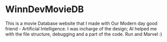# WinnDevMovieDB
This is a movie Database website that I made with Our Modern day good  friend - Artificial Intelligence. 
I was incharge of the design; AI helped me with the file structure, debugging and a part of the code. Run and Marvel :)


